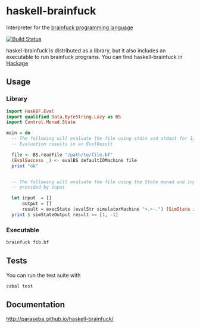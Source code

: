# haskell-brainfuck

Interpreter for the
[brainfuck programming language](http://www.muppetlabs.com/~breadbox/bf/)

[![Build Status](https://api.travis-ci.org/paraseba/haskell-brainfuck.svg?branch=master)](https://travis-ci.org/paraseba/haskell-brainfuck)

haskel-brainfuck is distributed as a library, but it also includes an executable
to run brainfuck programs. You can find haskell-brainfuck in
[Hackage](https://hackage.haskell.org/package/haskell-brainfuck-0.1.0.0)

## Usage
### Library
```haskell
import HaskBF.Eval
import qualified Data.ByteString.Lazy as BS
import Control.Monad.State

main = do
  -- The following will evaluate the file using stdin and stdout for I/O.
  -- Evaluation results in an EvalResult

  file <- BS.readFile "/path/to/file.bf"
  (EvalSuccess _) <- evalBS defaultIOMachine file
  print "ok"


  -- The following will evaluate the file using the State monad and input
  -- provided by input

  let input  = []
      output = []
      result = execState (evalStr simulatorMachine "+.>-.") (SimState input output)
  print $ simStateOutput result == [1, -1]
```

### Executable
```bash
brainfuck fib.bf
```

## Tests
You can run the test suite with
```bash
cabal test
```

## Documentation
http://paraseba.github.io/haskell-brainfuck/
